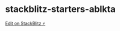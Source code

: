 # stackblitz-starters-ablkta

[Edit on StackBlitz ⚡️](https://stackblitz.com/edit/stackblitz-starters-ablkta)